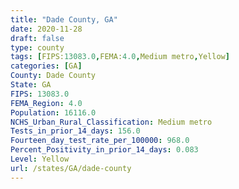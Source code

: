 ```yaml
---
title: "Dade County, GA"
date: 2020-11-28
draft: false
type: county
tags: [FIPS:13083.0,FEMA:4.0,Medium metro,Yellow]
categories: [GA]
County: Dade County
State: GA
FIPS: 13083.0
FEMA_Region: 4.0
Population: 16116.0
NCHS_Urban_Rural_Classification: Medium metro
Tests_in_prior_14_days: 156.0
Fourteen_day_test_rate_per_100000: 968.0
Percent_Positivity_in_prior_14_days: 0.083
Level: Yellow
url: /states/GA/dade-county
---
```



